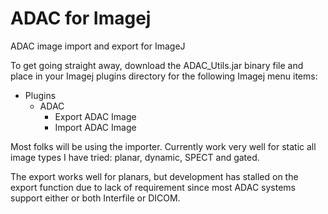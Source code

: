 # ADAC for Imagej
ADAC image import and export for ImageJ

To get going straight away, download the ADAC_Utils.jar binary file and place in your Imagej plugins directory for the following Imagej menu items:
* Plugins
  * ADAC
    * Export ADAC Image
    * Import ADAC Image

Most folks will be using the importer. Currently work very well for static all image types I have tried: planar, dynamic, SPECT and gated.

The export works well for planars, but development has stalled on the export function due to lack of requirement since most ADAC systems support either or both Interfile or DICOM.
